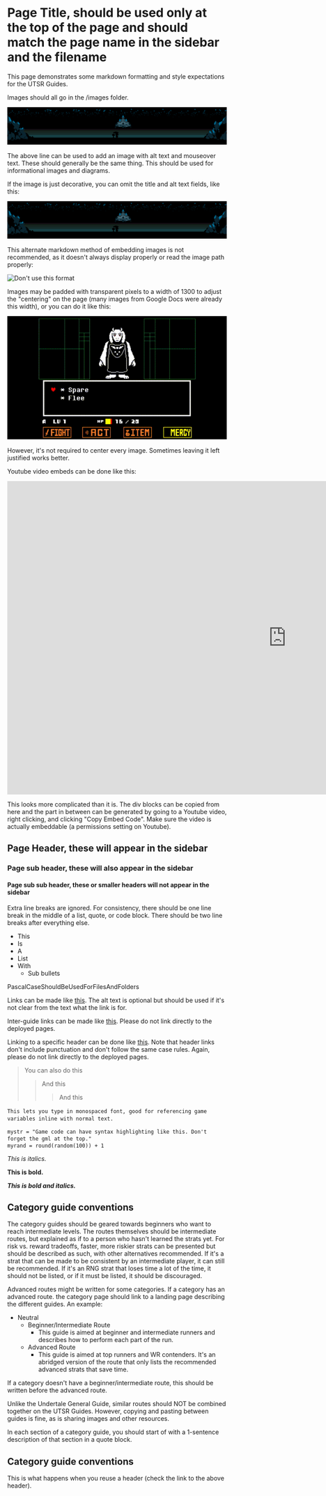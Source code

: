 # Page Title, should be used only at the top of the page and should match the page name in the sidebar and the filename

This page demonstrates some markdown formatting and style expectations for the UTSR Guides.

Images should all go in the /images folder. 

<img src='./Images/UTSRGuidesHeader.png' alt="Header image alt text" title="Header image mouseover text"></img>

The above line can be used to add an image with alt text and mouseover text. These should generally be the same thing. This should be used for informational images and diagrams.

If the image is just decorative, you can omit the title and alt text fields, like this:

<img src='./Images/UTSRGuidesHeader.png'></img>

This alternate markdown method of embedding images is not recommended, as it doesn't always display properly or read the image path properly:

![Don't use this format](../Images/UTSRGuidesHeader.png "Header image alt text")

Images may be padded with transparent pixels to a width of 1300 to adjust the "centering" on the page (many images from Google Docs were already this width), or you can do it like this:

<p align="center">
    <img src='./images/8HandStrat.gif' alt='This attack deals 1hp, allowing for 8-hand Toriel strats.' title='This attack deals 1hp, allowing for 8-hand Toriel strats.'></img>
</p>

However, it's not required to center every image. Sometimes leaving it left justified works better.

Youtube video embeds can be done like this:

<div style="width: 1280px; height: 720px;">
    <iframe width="1280" height="720" src="https://www.youtube.com/embed/Ru1MK99uCe4" title="Bad Apple but it&#39;s an Undertale bullet pattern" frameborder="0" allow="accelerometer; autoplay; clipboard-write; encrypted-media; gyroscope; picture-in-picture; web-share" referrerpolicy="strict-origin-when-cross-origin" allowfullscreen></iframe>
</div>

This looks more complicated than it is. The div blocks can be copied from here and the part in between can be generated by going to a Youtube video, right clicking, and clicking "Copy Embed Code". Make sure the video is actually embeddable (a permissions setting on Youtube).

## Page Header, these will appear in the sidebar

### Page sub header, these will also appear in the sidebar

#### Page sub sub header, these or smaller headers will not appear in the sidebar





Extra line breaks are ignored. For consistency, there should be one line break in the middle of a list, quote, or code block. There should be two line breaks after everything else.

- This
- Is
- A
- List
- With
  - Sub bullets

PascalCaseShouldBeUsedForFilesAndFolders

Links can be made like [this](https://www.speedrun.com/ "Alt text for the link"). The alt text is optional but should be used if it's not clear from the text what the link is for.

Inter-guide links can be made like [this](/GeneralGuides/GeneralGuide "Alt text"). Please do not link directly to the deployed pages.

Linking to a specific header can be done like [this](/GeneralGuides/GeneralGuide?id=main-categories "Alt text"). Note that header links don't include punctuation and don't follow the same case rules. Again, please do not link directly to the deployed pages.

> You can also do this
>> And this
>>> And this

`This lets you type in monospaced font, good for referencing game variables inline with normal text.`

```gml
mystr = "Game code can have syntax highlighting like this. Don't forget the gml at the top."
myrand = round(random(100)) + 1
```

*This is italics.*

**This is bold.**

***This is bold and italics.***

## Category guide conventions

The category guides should be geared towards beginners who want to reach intermediate levels. The routes themselves should be intermediate routes, but explained as if to a person who hasn't learned the strats yet. For risk vs. reward tradeoffs, faster, more riskier strats can be presented but should be described as such, with other alternatives recommended. If it's a strat that can be made to be consistent by an intermediate player, it can still be recommended. If it's an RNG strat that loses time a lot of the time, it should not be listed, or if it must be listed, it should be discouraged.

Advanced routes might be written for some categories. If a category has an advanced route. the category page should link to a landing page describing the different guides. An example:

- Neutral
  - Beginner/Intermediate Route
    - This guide is aimed at beginner and intermediate runners and describes how to perform each part of the run.
  - Advanced Route
    - This guide is aimed at top runners and WR contenders. It's an abridged version of the route that only lists the recommended advanced strats that save time.

If a category doesn't have a beginner/intermediate route, this should be written before the advanced route.

Unlike the Undertale General Guide, similar routes should NOT be combined together on the UTSR Guides. However, copying and pasting between guides is fine, as is sharing images and other resources.

In each section of a category guide, you should start of with a 1-sentence description of that section in a quote block.

## Category guide conventions

This is what happens when you reuse a header (check the link to the above header).
